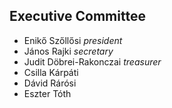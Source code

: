 <h2>Executive Committee</h2>
<ul>
  <li>Enikő Szőllősi <em>president</em></li>
  <li>János Rajki <em>secretary</em></li>
  <li>Judit Döbrei-Rakonczai <em>treasurer</em></li>
  <li>Csilla Kárpáti</li>
  <li>Dávid Rárósi</li>
  <li>Eszter Tóth</li>
</ul>
